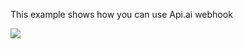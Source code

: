 This example shows how you can use Api.ai webhook

<a href="https://heroku.com/deploy" target="_blank"><img src="https://www.herokucdn.com/deploy/button.svg"></a>
